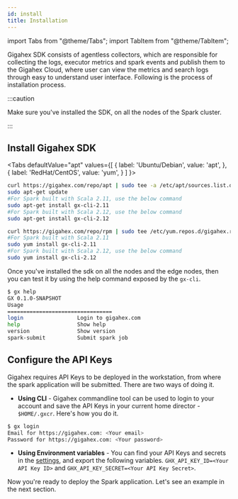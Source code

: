 ```yaml
---
id: install
title: Installation
---
```


import Tabs from "@theme/Tabs";
import TabItem from "@theme/TabItem";

Gigahex SDK consists of agentless collectors, which are responsible for collecting the logs, executor metrics and spark events and publish them to the Gigahex Cloud, where user can view the metrics and search logs through easy to understand user interface. Following is the process of installation process.

:::caution

Make sure you've installed the SDK, on all the nodes of the Spark cluster.

:::

## Install Gigahex SDK

<Tabs
defaultValue="apt"
values={[
{ label: 'Ubuntu/Debian', value: 'apt', },
{ label: 'RedHat/CentOS', value: 'yum', }
]
}>
<TabItem value="apt">

```bash
curl https://gigahex.com/repo/apt | sudo tee -a /etc/apt/sources.list.d/gigahex.list
sudo apt-get update
#For Spark built with Scala 2.11, use the below command
sudo apt-get install gx-cli-2.11
#For Spark built with Scala 2.12, use the below command
sudo apt-get install gx-cli-2.12
```

</TabItem>
<TabItem value="yum">

```bash
curl https://gigahex.com/repo/rpm | sudo tee /etc/yum.repos.d/gigahex.repo
#For Spark built with Scala 2.11
sudo yum install gx-cli-2.11
#For Spark built with Scala 2.12, use the below command
sudo yum install gx-cli-2.12
```

</TabItem>
</Tabs>

Once you've installed the sdk on all the nodes and the edge nodes, then you can test it by using the help command exposed by the `gx-cli`.

```sh
$ gx help
GX 0.1.0-SNAPSHOT
Usage
=================================
login                 Login to gigahex.com
help                  Show help
version               Show version
spark-submit          Submit spark job
```

## Configure the API Keys

Gigahex requires API Keys to be deployed in the workstation, from where the spark application will be submitted. There are two ways of doing it.

- **Using CLI** - Gigahex commandline tool can be used to login to your account and save the API Keys in your current home director - `$HOME/.gxcr`. Here's how you do it.

```sh
$ gx login
Email for https://gigahex.com: <Your email>
Password for https://gigahex.com: <Your password>
```

- **Using Environment variables** - You can find your API Keys and secrets in the [settings](https://gigahex.com/settings), and export the following variables.
  `GHX_API_KEY_ID=<Your API Key ID>` and `GHX_API_KEY_SECRET=<Your API Key Secret>`.

Now you're ready to deploy the Spark application. Let's see an example in the next section.
